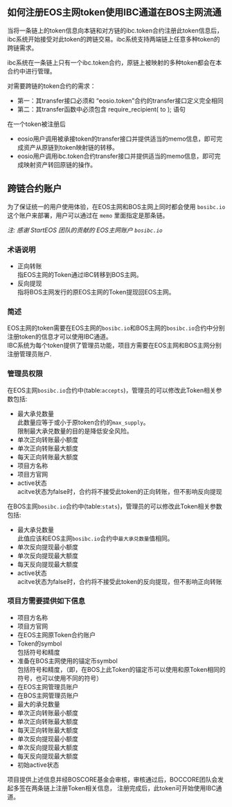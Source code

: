 
如何注册EOS主网token使用IBC通道在BOS主网流通
-----



当将一条链上的token信息向本链和对方链的ibc.token合约注册此token信息后，ibc系统开始接受对此token的跨链交易。ibc系统支持两端链上任意多种token的跨链需求。

ibc系统在一条链上只有一个ibc.token合约，原链上被映射的多种token都会在本合约中进行管理。

对需要跨链的token合约的需求：
- 第一：其transfer接口必须和 “eosio.token”合约的transfer接口定义完全相同
- 第二：其transfer函数中必须包含 require_recipient( to ); 语句

在一个token被注册后
- eosio用户调用被承接token的transfer接口并提供适当的memo信息，即可完成资产从原链到token映射链的转移。
- eosio用户调用ibc.token合约transfer接口并提供适当的memo信息，即可完成映射资产转回原链的操作。

## 跨链合约账户

为了保证统一的用户使用体验，在EOS主网和BOS主网上同时都会使用 `bosibc.io` 这个账户来部署，用户可以通过在 `memo` 里面指定是那条链。

*注: 感谢 StartEOS 团队的贡献的 EOS主网账户 `bosibc.io`*






### 术语说明
- 正向转账  
  指EOS主网的Token通过IBC转移到BOS主网。
- 反向提现  
  指将BOS主网发行的原EOS主网的Token提现回EOS主网。

### 简述
EOS主网的token需要在EOS主网的`bosibc.io`和BOS主网的`bosibc.io`合约中分别注册token的信息才可以使用IBC通道。  
IBC系统为每个token提供了管理员功能，项目方需要在EOS主网和BOS主网分别注册管理员账户.  

### 管理员权限
在EOS主网`bosibc.io`合约中(table:`accepts`)，管理员的可以修改此Token相关参数包括:  
- 最大承兑数量  
  此数量应等于或小于原token合约的`max_supply`。  
  限制最大承兑数量的目的是降低安全风险。  
- 单次正向转账最小额度  
- 单次正向转账最大额度  
- 每天正向转账最大额度  
- 项目方名称  
- 项目方官网  
- active状态  
  acitve状态为false时，合约将不接受此token的正向转账，但不影响反向提现

在BOS主网`bosibc.io`合约中(table:`stats`)，管理员的可以修改此Token相关参数包括:  
- 最大承兑数量  
  此值应该和EOS主网`bosibc.io`合约中`最大承兑数量`值相同。
- 单次反向提现最小额度  
- 单次反向提现最大额度  
- 每天反向提现最大额度  
- active状态  
  acitve状态为false时，合约将不接受此token的反向提现，但不影响正向转账


### 项目方需要提供如下信息
  
- 项目方名称  
- 项目方官网  
- 在EOS主网原Token合约账户
- Token的symbol  
  包括符号和精度
- 准备在BOS主网使用的锚定币symbol  
  包括符号和精度，（即，在BOS上此Token的锚定币可以使用和原Token相同的符号，也可以使用不同的符号）
- 在EOS主网管理员账户  
- 在BOS主网管理员账户  
- 最大的承兑数量  
- 单次正向转账最小额度  
- 单次正向转账最大额度  
- 每天正向转账最大额度  
- 单次反向提现最小额度  
- 单次反向提现最大额度  
- 每天反向提现最大额度  
- 初始active状态  

项目提供上述信息并经BOSCORE基金会审核，审核通过后，BOCCORE团队会发起多签在两条链上注册Token相关信息，
注册完成后，此token可开始使用IBC通道。
